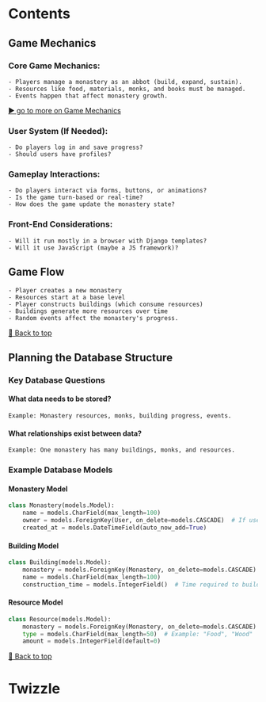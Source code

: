 # Contents

## Game Mechanics

### Core Game Mechanics:
    - Players manage a monastery as an abbot (build, expand, sustain).
    - Resources like food, materials, monks, and books must be managed.
    - Events happen that affect monastery growth.
[▶️ go to more on Game Mechanics](Game%20Mechanics.md)

### User System (If Needed):
    - Do players log in and save progress?
    - Should users have profiles?

### Gameplay Interactions:
    - Do players interact via forms, buttons, or animations?
    - Is the game turn-based or real-time?
    - How does the game update the monastery state?

### Front-End Considerations:
    - Will it run mostly in a browser with Django templates?
    - Will it use JavaScript (maybe a JS framework)?

## Game Flow
    - Player creates a new monastery
    - Resources start at a base level
    - Player constructs buildings (which consume resources)
    - Buildings generate more resources over time
    - Random events affect the monastery's progress.

[🔼 Back to top](#Contents)

## Planning the Database Structure

### Key Database Questions
#### What data needs to be stored?
    Example: Monastery resources, monks, building progress, events.
#### What relationships exist between data?
    Example: One monastery has many buildings, monks, and resources.

### Example Database Models

#### Monastery Model
```python
class Monastery(models.Model):
    name = models.CharField(max_length=100)
    owner = models.ForeignKey(User, on_delete=models.CASCADE)  # If users manage monasteries
    created_at = models.DateTimeField(auto_now_add=True)
```

#### Building Model
```python
class Building(models.Model):
    monastery = models.ForeignKey(Monastery, on_delete=models.CASCADE)
    name = models.CharField(max_length=100)
    construction_time = models.IntegerField()  # Time required to build
```

#### Resource Model
```python
class Resource(models.Model):
    monastery = models.ForeignKey(Monastery, on_delete=models.CASCADE)
    type = models.CharField(max_length=50)  # Example: "Food", "Wood"
    amount = models.IntegerField(default=0)
```
[🔼 Back to top](#Contents)

# Twizzle